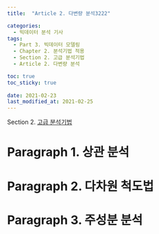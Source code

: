 ```yaml
---
title:  "Article 2. 다변량 분석3222"

categories:
  - 빅데이터 분석 기사
tags: 
  - Part 3. 빅데이터 모델링
  - Chapter 2. 분석기법 적용
  - Section 2. 고급 분석기법
  - Article 2. 다변량 분석

toc: true
toc_sticky: true
 
date: 2021-02-23
last_modified_at: 2021-02-25
---
```


Section 2. [고급 분석기법]()

# Paragraph 1. 상관 분석

# Paragraph 2. 다차원 척도법

# Paragraph 3. 주성분 분석

